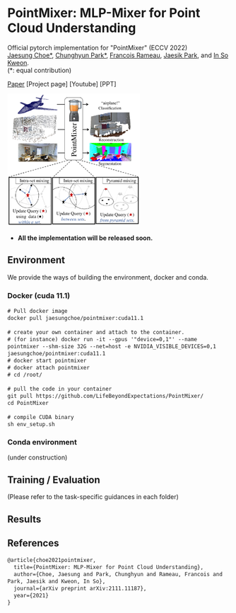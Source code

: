 # PointMixer: MLP-Mixer for Point Cloud Understanding

Official pytorch implementation for "PointMixer" (ECCV 2022)  
[Jaesung Choe*](https://sites.google.com/view/jaesungchoe), [Chunghyun Park*](https://chrockey.github.io/), [Francois Rameau](https://rameau-fr.github.io/), [Jaesik Park](https://jaesik.info/), and [In So Kweon](https://rcv.kaist.ac.kr).  
(*: equal contribution)

[Paper](https://arxiv.org/pdf/2111.11187) [Project page] [Youtube] [PPT]

<img src="./fig/teaser.jpg" width="300" height="300"> 

- **All the implementation will be released soon.**

## Environment
We provide the ways of building the environment, docker and conda.  

### Docker (cuda 11.1)
```
# Pull docker image
docker pull jaesungchoe/pointmixer:cuda11.1

# create your own container and attach to the container.
# (for instance) docker run -it --gpus '"device=0,1"' --name pointmixer --shm-size 32G --net=host -e NVIDIA_VISIBLE_DEVICES=0,1 jaesungchoe/pointmixer:cuda11.1
# docker start pointmixer
# docker attach pointmixer
# cd /root/

# pull the code in your container
git pull https://github.com/LifeBeyondExpectations/PointMixer/
cd PointMixer

# compile CUDA binary 
sh env_setup.sh
```

### Conda environment
(under construction)

## Training / Evaluation
(Please refer to the task-specific guidances in each folder)

## Results

## References
```
@article{choe2021pointmixer,
  title={PointMixer: MLP-Mixer for Point Cloud Understanding},
  author={Choe, Jaesung and Park, Chunghyun and Rameau, Francois and Park, Jaesik and Kweon, In So},
  journal={arXiv preprint arXiv:2111.11187},
  year={2021}
}
```
